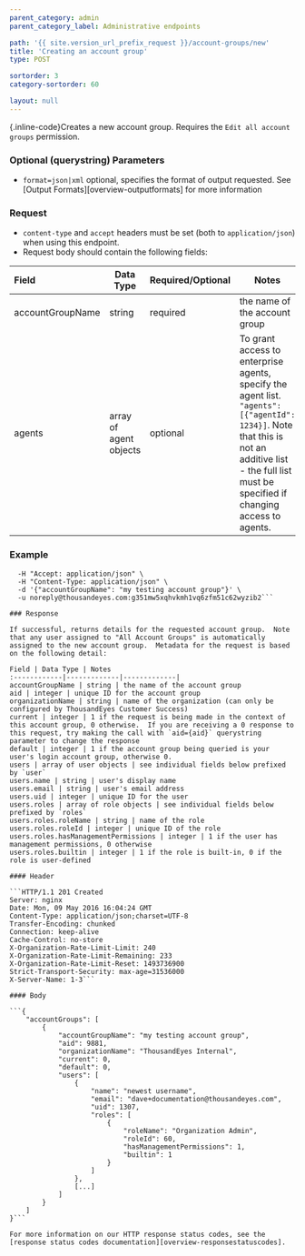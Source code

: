 ```yaml
---
parent_category: admin
parent_category_label: Administrative endpoints

path: '{{ site.version_url_prefix_request }}/account-groups/new'
title: 'Creating an account group'
type: POST

sortorder: 3
category-sortorder: 60

layout: null
---
```


{.inline-code}Creates a new account group.  Requires the `Edit all account groups` permission.

### Optional (querystring) Parameters

* `format=json|xml` optional, specifies the format of output requested.  See [Output Formats][overview-outputformats] for more information

### Request

* `content-type` and `accept` headers must be set (both to `application/json`) when using this endpoint.
* Request body should contain the following fields:

Field | Data Type | Required/Optional | Notes
:------------|-------------|-------------|-------------|
accountGroupName | string | required | the name of the account group
agents | array of agent objects | optional | To grant access to enterprise agents, specify the agent list.  `"agents":[{"agentId": 1234}]`.  Note that this is not an additive list - the full list must be specified if changing access to agents.

### Example

```$ curl https://api.thousandeyes.com{{ site.version_url_prefix_request }}/account-groups/new \
  -H "Accept: application/json" \
  -H "Content-Type: application/json" \
  -d '{"accountGroupName": "my testing account group"}' \
  -u noreply@thousandeyes.com:g351mw5xqhvkmh1vq6zfm51c62wyzib2```

### Response

If successful, returns details for the requested account group.  Note that any user assigned to "All Account Groups" is automatically assigned to the new account group.  Metadata for the request is based on the following detail:

Field | Data Type | Notes
:------------|-------------|-------------|
accountGroupName | string | the name of the account group
aid | integer | unique ID for the account group
organizationName | string | name of the organization (can only be configured by ThousandEyes Customer Success)
current | integer | 1 if the request is being made in the context of this account group, 0 otherwise.  If you are receiving a 0 response to this request, try making the call with `aid={aid}` querystring parameter to change the response
default | integer | 1 if the account group being queried is your user's login account group, otherwise 0.
users | array of user objects | see individual fields below prefixed by `user`
users.name | string | user's display name
users.email | string | user's email address
users.uid | integer | unique ID for the user
users.roles | array of role objects | see individual fields below prefixed by `roles`
users.roles.roleName | string | name of the role
users.roles.roleId | integer | unique ID of the role
users.roles.hasManagementPermissions | integer | 1 if the user has management permissions, 0 otherwise
users.roles.builtin | integer | 1 if the role is built-in, 0 if the role is user-defined

#### Header

```HTTP/1.1 201 Created
Server: nginx
Date: Mon, 09 May 2016 16:04:24 GMT
Content-Type: application/json;charset=UTF-8
Transfer-Encoding: chunked
Connection: keep-alive
Cache-Control: no-store
X-Organization-Rate-Limit-Limit: 240
X-Organization-Rate-Limit-Remaining: 233
X-Organization-Rate-Limit-Reset: 1493736900
Strict-Transport-Security: max-age=31536000
X-Server-Name: 1-3```

#### Body

```{
    "accountGroups": [
        {
            "accountGroupName": "my testing account group",
            "aid": 9881,
            "organizationName": "ThousandEyes Internal",
            "current": 0,
            "default": 0,
            "users": [
                {
                    "name": "newest username",
                    "email": "dave+documentation@thousandeyes.com",
                    "uid": 1307,
                    "roles": [
                        {
                            "roleName": "Organization Admin",
                            "roleId": 60,
                            "hasManagementPermissions": 1,
                            "builtin": 1
                        }
                    ]
                },
                [...]
            ]
        }
    ]
}```

For more information on our HTTP response status codes, see the [response status codes documentation][overview-responsestatuscodes].
